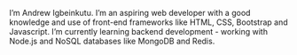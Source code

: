 I’m Andrew Igbeinkutu.
I’m an aspiring web developer with a good knowledge and use of front-end frameworks like HTML, CSS, Bootstrap and Javascript.
I’m currently learning backend development - working with Node.js and NoSQL databases like MongoDB and Redis.
